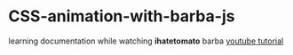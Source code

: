 # CSS-animation-with-barba-js
learning documentation while watching **ihatetomato** barba [youtube tutorial](https://www.youtube.com/watch?v=2qkwL_zn23I&list=PLkEZWD8wbltmopvSzUvXw9itOosGXPEJ6&index=6)
